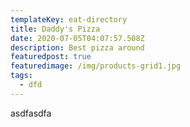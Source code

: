 ```yaml
---
templateKey: eat-directory
title: Daddy's Pizza
date: 2020-07-05T04:07:57.508Z
description: Best pizza around
featuredpost: true
featuredimage: /img/products-grid1.jpg
tags:
  - dfd
---
```

asdfasdfa